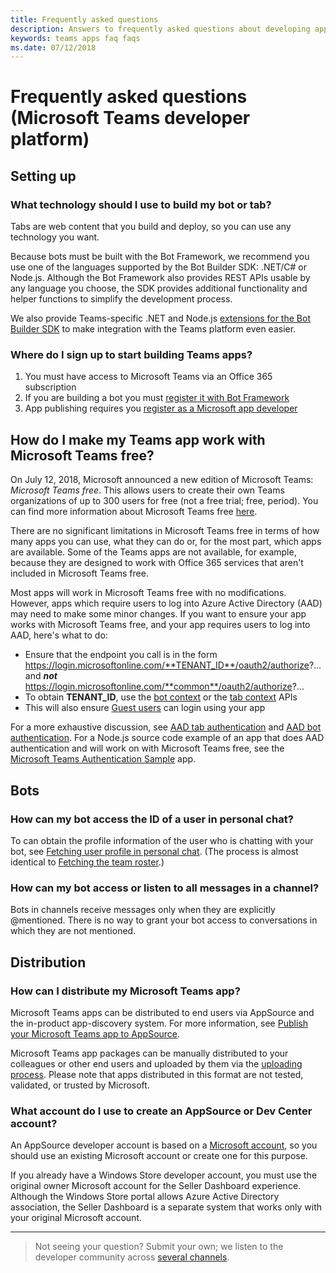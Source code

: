 ```yaml
---
title: Frequently asked questions
description: Answers to frequently asked questions about developing apps for Microsoft Teams
keywords: teams apps faq faqs
ms.date: 07/12/2018
---
```


# Frequently asked questions (Microsoft Teams developer platform)

## Setting up

### What technology should I use to build my bot or tab?

Tabs are web content that you build and deploy, so you can use any technology you want.

Because bots must be built with the Bot Framework, we recommend you use one of the languages supported by the Bot Builder SDK: .NET/C# or Node.js. Although the Bot Framework also provides REST APIs usable by any language you choose, the SDK provides additional functionality and helper functions to simplify the development process.

We also provide Teams-specific .NET and Node.js [extensions for the Bot Builder SDK](~/get-started/code#microsoft-teams-extensions-for-the-bot-builder-sdk) to make integration with the Teams platform even easier.

### Where do I sign up to start building Teams apps?

1. You must have access to Microsoft Teams via an Office 365 subscription
2. If you are building a bot you must [register it with Bot Framework](~/concepts/bots/bots-create)
3. App publishing requires you [register as a Microsoft app developer](//developer.microsoft.com/en-us/store/register)

## How do I make my Teams app work with Microsoft Teams free?

On July 12, 2018, Microsoft announced a new edition of Microsoft Teams: *Microsoft Teams free*. This allows users to create their own Teams organizations of up to 300 users for free (not a free trial; free, period). You can find more information about Microsoft Teams free [here](https://support.office.com/article/6d79a648-6913-4696-9237-ed13de64ae3c).

There are no significant limitations in Microsoft Teams free in terms of how many apps you can use, what they can do or, for the most part, which apps are available. Some of the Teams apps are not available, for example, because they are designed to work with Office 365 services that aren't included in Microsoft Teams free.

Most apps will work in Microsoft Teams free with no modifications. However, apps which require users to log into Azure Active Directory (AAD) may need to make some minor changes. If you want to ensure your app works with Microsoft Teams free, and your app requires users to log into AAD, here's what to do:
* Ensure that the endpoint you call is in the form https://login.microsoftonline.com/**TENANT_ID**/oauth2/authorize?... and ***not*** https://login.microsoftonline.com/**common**/oauth2/authorize?...
* To obtain **TENANT_ID**, use the [bot context](~/concepts/bots/bots-context) or the [tab context](~/concepts/tabs/tabs-context) APIs
* This will also ensure [Guest users](https://docs.microsoft.com/en-us/MicrosoftTeams/guest-access) can login using your app

For a more exhaustive discussion, see [AAD tab authentication](~/concepts/authentication/auth-tab-aad) and [AAD bot authentication](~/concepts/authentication/auth-bot-aad). For a Node.js source code example of an app that does AAD authentication and will work on with Microsoft Teams free, see the [Microsoft Teams Authentication Sample](https://github.com/OfficeDev/microsoft-teams-sample-auth-node) app.

## Bots

### How can my bot access the ID of a user in personal chat?

To can obtain the profile information of the user who is chatting with your bot, see [Fetching user profile in personal chat](~/concepts/bots/bots-context#fetching-user-profile-in-11-chat). (The process is almost identical to [Fetching the team roster](~/concepts/bots/bots-context#fetching-the-team-roster).)

### How can my bot access or listen to all messages in a channel?

Bots in channels receive messages only when they are explicitly @mentioned. There is no way to grant your bot access to conversations in which they are not mentioned.

## Distribution

### How can I distribute my Microsoft Teams app?

Microsoft Teams apps can be distributed to end users via AppSource and the in-product app-discovery system. For more information, see [Publish your Microsoft Teams app to AppSource](~/publishing/apps-publish).

Microsoft Teams app packages can be manually distributed to your colleagues or other end users and uploaded by them via the [uploading process](~/concepts/apps/apps-upload). Please note that apps distributed in this format are not tested, validated, or trusted by Microsoft.

### What account do I use to create an AppSource or Dev Center account?

An AppSource developer account is based on a [Microsoft account](https://account.microsoft.com/account), so you should use an existing Microsoft account or create one for this purpose.

If you already have a Windows Store developer account, you must use the original owner Microsoft account for the Seller Dashboard experience. Although the Windows Store portal allows Azure Active Directory association, the Seller Dashboard is a separate system that works only with your original Microsoft account.

---

>Not seeing your question? Submit your own; we listen to the developer community across [several channels](~/feedback).
